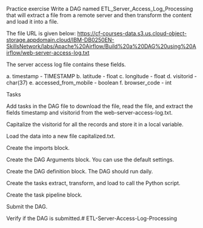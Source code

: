 Practice exercise
Write a DAG named ETL_Server_Access_Log_Processing that will extract a file from a remote server and then transform the content and load it into a file.

The file URL is given below:
https://cf-courses-data.s3.us.cloud-object-storage.appdomain.cloud/IBM-DB0250EN-SkillsNetwork/labs/Apache%20Airflow/Build%20a%20DAG%20using%20Airflow/web-server-access-log.txt

The server access log file contains these fields.

a. timestamp - TIMESTAMP
b. latitude - float
c. longitude - float
d. visitorid - char(37)
e. accessed_from_mobile - boolean
f. browser_code - int

Tasks

Add tasks in the DAG file to download the file, read the file, and extract the fields timestamp and visitorid from the web-server-access-log.txt.

Capitalize the visitorid for all the records and store it in a local variable.

Load the data into a new file capitalized.txt.

Create the imports block.

Create the DAG Arguments block. You can use the default settings.

Create the DAG definition block. The DAG should run daily.

Create the tasks extract, transform, and load to call the Python script.

Create the task pipeline block.

Submit the DAG.

Verify if the DAG is submitted.# ETL-Server-Access-Log-Processing
